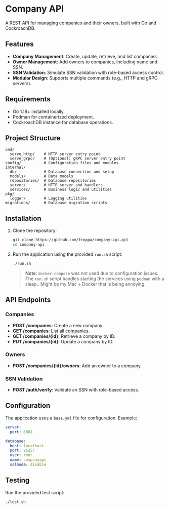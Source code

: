 # Company API

A REST API for managing companies and their owners, built with Go and CockroachDB.

## Features

- **Company Management**: Create, update, retrieve, and list companies.
- **Owner Management**: Add owners to companies, including name and SSN.
- **SSN Validation**: Simulate SSN validation with role-based access control.
- **Modular Design**: Supports multiple commands (e.g., HTTP and gRPC servers).

## Requirements

- Go 1.18+ installed locally.
- Podman for containerized deployment.
- CockroachDB instance for database operations.

## Project Structure

```
cmd/
  serve_http/    # HTTP server entry point
  serve_grpc/    # (Optional) gRPC server entry point
config/          # Configuration files and modules
internal/
  db/            # Database connection and setup
  models/        # Data models
  repositories/  # Database repositories
  server/        # HTTP server and handlers
  services/      # Business logic and utilities
pkg/
  logger/        # Logging utilities
migrations/      # Database migration scripts
```

## Installation

1. Clone the repository:

   ```bash
   git clone https://github.com/froppa/company-api.git
   cd company-api
   ```

2. Run the application using the provided `run.sh` script:

   ```bash
   ./run.sh
   ```

   > **Note**: `docker-compose` was not used due to configuration issues. The `run.sh` script handles starting the services using `podman` with a sleep.. Might be my Mac + Docker that is being annoying.

## API Endpoints

### Companies

- **POST /companies**: Create a new company.
- **GET /companies**: List all companies.
- **GET /companies/{id}**: Retrieve a company by ID.
- **PUT /companies/{id}**: Update a company by ID.

### Owners

- **POST /companies/{id}/owners**: Add an owner to a company.

### SSN Validation

- **POST /auth/verify**: Validate an SSN with role-based access.

## Configuration

The application uses a `base.yml` file for configuration. Example:

```yml
server:
  port: 8081

database:
  host: localhost
  port: 26257
  user: root
  name: companyapi
  sslmode: disable
```

## Testing

Run the provided test script:

```bash
./test.sh
```
